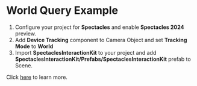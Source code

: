 # World Query Example 

1. Configure your project for **Spectacles** and enable **Spectacles 2024** preview.
2. Add **Device Tracking** component to Camera Object and set **Tracking Mode** to **World**
3. Import **SpectaclesInteractionKit** to your project and add **SpectaclesInteractionKit/Prefabs/SpectaclesInteractionKit** prefab to Scene.

Click [here](https://developers.snap.com/spectacles/about-spectacles-features/apis/world-query) to learn more.